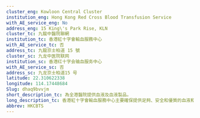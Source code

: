 ```yaml
---
cluster_eng: Kowloon Central Cluster
institution_eng: Hong Kong Red Cross Blood Transfusion Service
with_AE_service_eng: No
address_eng: 15 King\'s Park Rise, KLN
cluster_tc: 九龍中醫院聯網
institution_tc: 香港紅十字會輸血服務中心
with_AE_service_tc: 否
address_tc: 九龍京士柏道 15 號
cluster_sc: 九龙中医院联网
institution_sc: 香港红十字会输血服务中心
with_AE_service_sc: 否
address_sc: 九龙京士柏道15 号
latitude: 22.310622338
longitude: 114.17448684
Slug: dhaq9bvvjm
short_description_tc: 為全港醫院提供血液及血液製品。
long_description_tc: 香港紅十字會輸血服務中心主要確保提供足夠、安全和優質的血液和血液成份，以供病人治療之用。血液是由本港的一些志願人士免費所提供，該等志願人士須為已接受評估的健康人士。\n\n服務的其中一項重任，就是鼓勵社會大眾定期捐血，而收集血液的途徑來自四個流動隊、七所固定捐血站和捐血巴士。血液收集後，會進行嚴格的血型及傳染病篩選等測試，並同時為血液進行處理，製造成一系列的血液製品(紅血球、血小板、新鮮冰凍血漿和白血球)。這些血液和血液製品將送往公立和私家醫院，作為臨床輸血用途，幫助有需要的病人。\n\n此外，服務還須管理香港紅十字會轄下的香港骨髓捐贈者資料庫，包括招募市民成為捐贈者，進行白血球組織型化驗，及為與病人白血球組織型吻合的捐贈者安排造血幹細胞捐贈等相關服務。
abbrev: HKCBTS
---
```

